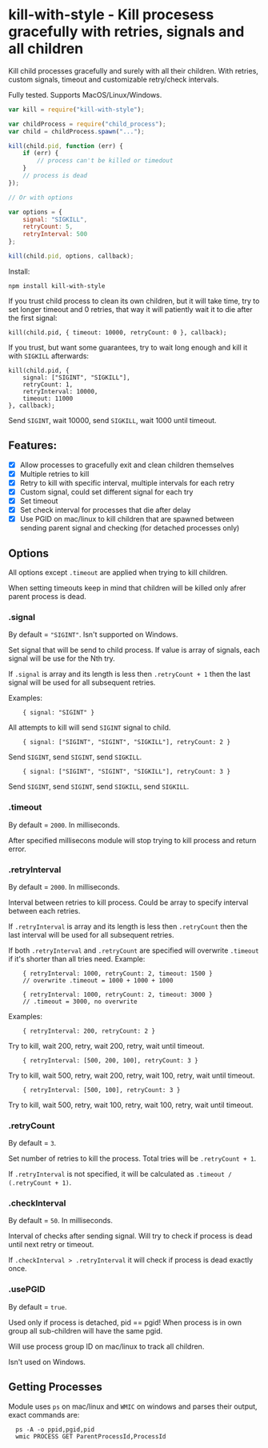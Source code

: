 # kill-with-style - Kill procesess gracefully with retries, signals and all children

Kill child processes gracefully and surely with all their children. With retries, custom signals, timeout and customizable retry/check intervals.

Fully tested. Supports MacOS/Linux/Windows.

```javascript
var kill = require("kill-with-style");

var childProcess = require("child_process");
var child = childProcess.spawn("...");

kill(child.pid, function (err) {
    if (err) {
        // process can't be killed or timedout
    }
    // process is dead
});

// Or with options

var options = {
    signal: "SIGKILL",
    retryCount: 5,
    retryInterval: 500
};

kill(child.pid, options, callback);
```

Install:

	npm install kill-with-style

If you trust child process to clean its own children, but it will take time, try to set longer timeout and 0 retries, that way it will patiently wait it to die after the first signal:

```
kill(child.pid, { timeout: 10000, retryCount: 0 }, callback);
```

If you trust, but want some guarantees, try to wait long enough and kill it with `SIGKILL` afterwards:

```
kill(child.pid, {
    signal: ["SIGINT", "SIGKILL"],
    retryCount: 1,
    retryInterval: 10000,
    timeout: 11000
}, callback);
```

Send `SIGINT`, wait 10000, send `SIGKILL`, wait 1000 until timeout.

## Features:

 - [x] Allow processes to gracefully exit and clean children themselves 
 - [x] Multiple retries to kill
 - [x] Retry to kill with specific interval, multiple intervals for each retry
 - [x] Custom signal, could set different signal for each try
 - [x] Set timeout
 - [x] Set check interval for processes that die after delay
 - [x] Use PGID on mac/linux to kill children that are spawned between sending parent signal and checking (for detached processes only)

## Options

All options except `.timeout` are applied when trying to kill children.

When setting timeouts keep in mind that children will be killed only afrer parent process is dead.

### .signal

By default = `"SIGINT"`. Isn't supported on Windows.

Set signal that will be send to child process. If value is array of signals, each signal will be use for the Nth try.

If `.signal` is array and its length is less then `.retryCount + 1` then the last signal will be used for all subsequent retries.

Examples:

```
	{ signal: "SIGINT" }
```

All attempts to kill will send `SIGINT` signal to child.

```
	{ signal: ["SIGINT", "SIGINT", "SIGKILL"], retryCount: 2 }
```

Send `SIGINT`, send `SIGINT`, send `SIGKILL`.

```
	{ signal: ["SIGINT", "SIGINT", "SIGKILL"], retryCount: 3 }
```

Send `SIGINT`, send `SIGINT`, send `SIGKILL`, send `SIGKILL`.

### .timeout

By default = `2000`. In milliseconds.

After specified millisecons module will stop trying to kill process and return error.

### .retryInterval

By default = `2000`. In milliseconds.

Interval between retries to kill process. Could be array to specify interval between each retries.

If `.retryInterval` is array and its length is less then `.retryCount` then the last interval will be used for all subsequent retries.

If both `.retryInterval` and `.retryCount` are specified will overwrite `.timeout` if it's shorter than all tries need. Example:

```
	{ retryInterval: 1000, retryCount: 2, timeout: 1500 }
	// overwrite .timeout = 1000 + 1000 + 1000
```

```
	{ retryInterval: 1000, retryCount: 2, timeout: 3000 }
	// .timeout = 3000, no overwrite
```

Examples:

```
	{ retryInterval: 200, retryCount: 2 }
```

Try to kill, wait 200, retry, wait 200, retry, wait until timeout.

```
	{ retryInterval: [500, 200, 100], retryCount: 3 }
```

Try to kill, wait 500, retry, wait 200, retry, wait 100, retry, wait until timeout.


```
	{ retryInterval: [500, 100], retryCount: 3 }
```

Try to kill, wait 500, retry, wait 100, retry, wait 100, retry, wait until timeout.

### .retryCount

By default = `3`.

Set number of retries to kill the process. Total tries will be `.retryCount + 1`.

If `.retryInterval` is not specified, it will be calculated as `.timeout / (.retryCount + 1)`.

### .checkInterval

By default = `50`. In milliseconds.

Interval of checks after sending signal. Will try to check if process is dead until next retry or timeout.

If `.checkInterval > .retryInterval` it will check if process is dead exactly once.

### .usePGID

By default = `true`.

Used only if process is detached, pid == pgid! When process is in own group all sub-children will have the same pgid.

Will use process group ID on mac/linux to track all children.

Isn't used on Windows.

## Getting Processes

Module uses `ps` on mac/linux and `WMIC` on windows and parses their output, exact commands are:

```
  ps -A -o ppid,pgid,pid
  wmic PROCESS GET ParentProcessId,ProcessId
```


